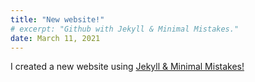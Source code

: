 ```yaml
---
title: "New website!"
# excerpt: "Github with Jekyll & Minimal Mistakes."
date: March 11, 2021
---
```


I created a new website using [Jekyll & Minimal Mistakes!](https://mmistakes.github.io/minimal-mistakes/) 
